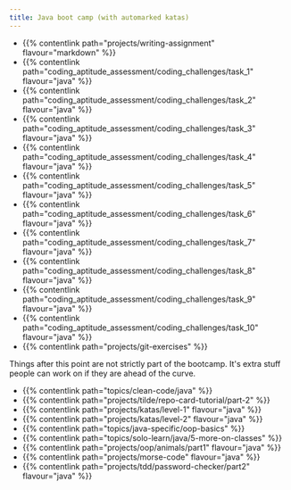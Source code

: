 ```yaml
---
title: Java boot camp (with automarked katas)
---
```


- {{% contentlink path="projects/writing-assignment" flavour="markdown" %}}
- {{% contentlink path="coding_aptitude_assessment/coding_challenges/task_1" flavour="java" %}}
- {{% contentlink path="coding_aptitude_assessment/coding_challenges/task_2" flavour="java" %}}
- {{% contentlink path="coding_aptitude_assessment/coding_challenges/task_3" flavour="java" %}}
- {{% contentlink path="coding_aptitude_assessment/coding_challenges/task_4" flavour="java" %}}
- {{% contentlink path="coding_aptitude_assessment/coding_challenges/task_5" flavour="java" %}}
- {{% contentlink path="coding_aptitude_assessment/coding_challenges/task_6" flavour="java" %}}
- {{% contentlink path="coding_aptitude_assessment/coding_challenges/task_7" flavour="java" %}}
- {{% contentlink path="coding_aptitude_assessment/coding_challenges/task_8" flavour="java" %}}
- {{% contentlink path="coding_aptitude_assessment/coding_challenges/task_9" flavour="java" %}}
- {{% contentlink path="coding_aptitude_assessment/coding_challenges/task_10" flavour="java" %}}
- {{% contentlink path="projects/git-exercises" %}}

Things after this point are not strictly part of the bootcamp. It's extra stuff people can work on if they are ahead of the curve.

- {{% contentlink path="topics/clean-code/java" %}}
- {{% contentlink path="projects/tilde/repo-card-tutorial/part-2" %}}
- {{% contentlink path="projects/katas/level-1" flavour="java" %}}
- {{% contentlink path="projects/katas/level-2" flavour="java" %}}
- {{% contentlink path="topics/java-specific/oop-basics" %}}
- {{% contentlink path="topics/solo-learn/java/5-more-on-classes" %}}
- {{% contentlink path="projects/oop/animals/part1"  flavour="java" %}}
- {{% contentlink path="projects/morse-code" flavour="java" %}}
- {{% contentlink path="projects/tdd/password-checker/part2" flavour="java" %}}
